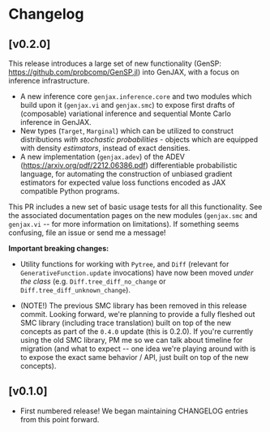 # Changelog

## [v0.2.0]

This release introduces a large set of new functionality (GenSP: https://github.com/probcomp/GenSP.jl)  into GenJAX, with a focus on inference infrastructure.

* A new inference core `genjax.inference.core` and two modules which build upon it (`genjax.vi` and `genjax.smc`) to expose first drafts of (composable) variational inference and sequential Monte Carlo inference in GenJAX.
* New types (`Target`, `Marginal`) which can be utilized to construct distributions _with stochastic probabilities_ - objects which are equipped with density _estimators_, instead of exact densities.
* A new implementation (`genjax.adev`) of the ADEV (https://arxiv.org/pdf/2212.06386.pdf) differentiable probabilistic language, for automating the construction of unbiased gradient estimators for expected value loss functions encoded as JAX compatible Python programs.

This PR includes a new set of basic usage tests for all this functionality. See the associated documentation pages on the new modules (`genjax.smc` and `genjax.vi` -- for more information on limitations). If something seems confusing, file an issue or send me a message!

**Important breaking changes:**
* Utility functions for working with `Pytree`, and `Diff` (relevant for `GenerativeFunction.update` invocations) have now been moved _under the class_ (e.g. `Diff.tree_diff_no_change` or `Diff.tree_diff_unknown_change`).

* (NOTE!) The previous SMC library has been removed in this release commit. Looking forward, we're planning to provide a fully fleshed out SMC library (including trace translation) built on top of the new concepts as part of the `0.4.0` update (this is 0.2.0). If you're currently using the old SMC library, PM me so we can talk about timeline for migration (and what to expect -- one idea we're playing around with is to expose the exact same behavior / API, just built on top of the new concepts).

## [v0.1.0]

- First numbered release! We began maintaining CHANGELOG entries from this point
  forward.
